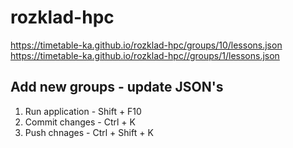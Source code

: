 # rozklad-hpc
https://timetable-ka.github.io/rozklad-hpc/groups/10/lessons.json
https://timetable-ka.github.io/rozklad-hpc//groups/1/lessons.json

## Add new groups - update JSON's

1. Run application - Shift + F10
1. Commit changes - Ctrl + K
1. Push chnages - Ctrl + Shift + K
